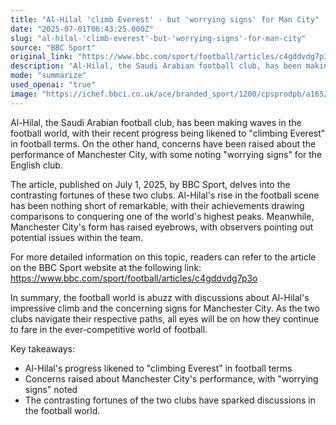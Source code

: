 ```yaml
---
title: "Al-Hilal 'climb Everest' - but 'worrying signs' for Man City"
date: "2025-07-01T06:43:25.000Z"
slug: "al-hilal-'climb-everest'-but-'worrying-signs'-for-man-city"
source: "BBC Sport"
original_link: "https://www.bbc.com/sport/football/articles/c4gddvdg7p3o"
description: "Al-Hilal, the Saudi Arabian football club, has been making significant strides in the football world, with their recent achievements being compared to conquering Everest. On the other hand, Manchester City's performance has raised concerns, with observers pointing out potential issues within the English club.  The article, published on July 1, 2025, by BBC Sport, delves into the contrasting fortunes of Al-Hilal and Manchester City. Al-Hilal's rise in the football scene has been remarkable, drawing praise for their success. In contrast, Manchester City's form has been under scrutiny, with worries about their performance.  For more in-depth information on this topic, readers can access the full article on the BBC Sport website. As Al-Hilal continues to impress and Manchester City faces challenges, the football world is closely watching how these two clubs navigate their paths in the competitive sport.  In summary, the football world is buzzing with discussions about Al-Hilal's impressive climb and the concerns surrounding Manchester City. The contrast in fortunes between the two clubs has sparked conversations and will be closely monitored as they continue to compete in the world of football."
mode: "summarize"
used_openai: "true"
image: "https://ichef.bbci.co.uk/ace/branded_sport/1200/cpsprodpb/a165/live/68443660-563d-11f0-960d-e9f1088a89fe.jpg"
---
```


Al-Hilal, the Saudi Arabian football club, has been making waves in the football world, with their recent progress being likened to "climbing Everest" in football terms. On the other hand, concerns have been raised about the performance of Manchester City, with some noting "worrying signs" for the English club.

The article, published on July 1, 2025, by BBC Sport, delves into the contrasting fortunes of these two clubs. Al-Hilal's rise in the football scene has been nothing short of remarkable, with their achievements drawing comparisons to conquering one of the world's highest peaks. Meanwhile, Manchester City's form has raised eyebrows, with observers pointing out potential issues within the team.

For more detailed information on this topic, readers can refer to the article on the BBC Sport website at the following link: https://www.bbc.com/sport/football/articles/c4gddvdg7p3o

In summary, the football world is abuzz with discussions about Al-Hilal's impressive climb and the concerning signs for Manchester City. As the two clubs navigate their respective paths, all eyes will be on how they continue to fare in the ever-competitive world of football.

Key takeaways:
- Al-Hilal's progress likened to "climbing Everest" in football terms
- Concerns raised about Manchester City's performance, with "worrying signs" noted
- The contrasting fortunes of the two clubs have sparked discussions in the football world.